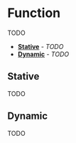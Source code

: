 # Function

TODO

- [**Stative**](#stative) - _TODO_
- [**Dynamic**](#dynamic) - _TODO_
## Stative

TODO

## Dynamic

TODO

